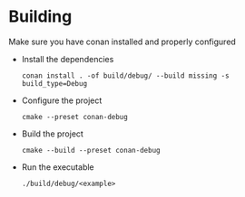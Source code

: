 # Building

Make sure you have conan installed and properly configured

- Install the dependencies

  ```
  conan install . -of build/debug/ --build missing -s build_type=Debug
  ```

- Configure the project

  ```
  cmake --preset conan-debug
  ```

- Build the project

  ```
  cmake --build --preset conan-debug
  ```

- Run the executable

  ```
  ./build/debug/<example>
  ```
